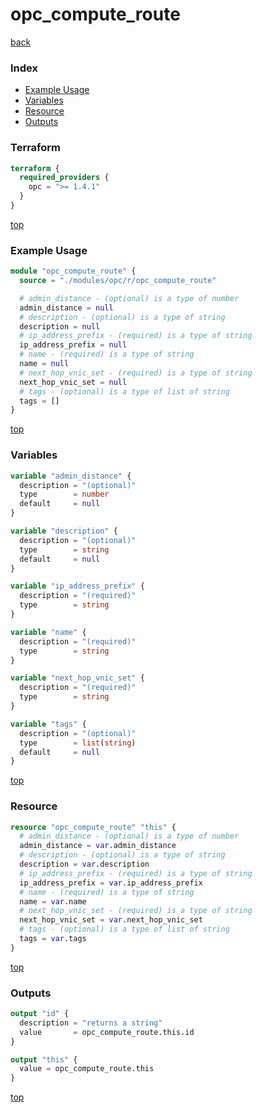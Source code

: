 # opc_compute_route

[back](../opc.md)

### Index

- [Example Usage](#example-usage)
- [Variables](#variables)
- [Resource](#resource)
- [Outputs](#outputs)

### Terraform

```terraform
terraform {
  required_providers {
    opc = ">= 1.4.1"
  }
}
```

[top](#index)

### Example Usage

```terraform
module "opc_compute_route" {
  source = "./modules/opc/r/opc_compute_route"

  # admin_distance - (optional) is a type of number
  admin_distance = null
  # description - (optional) is a type of string
  description = null
  # ip_address_prefix - (required) is a type of string
  ip_address_prefix = null
  # name - (required) is a type of string
  name = null
  # next_hop_vnic_set - (required) is a type of string
  next_hop_vnic_set = null
  # tags - (optional) is a type of list of string
  tags = []
}
```

[top](#index)

### Variables

```terraform
variable "admin_distance" {
  description = "(optional)"
  type        = number
  default     = null
}

variable "description" {
  description = "(optional)"
  type        = string
  default     = null
}

variable "ip_address_prefix" {
  description = "(required)"
  type        = string
}

variable "name" {
  description = "(required)"
  type        = string
}

variable "next_hop_vnic_set" {
  description = "(required)"
  type        = string
}

variable "tags" {
  description = "(optional)"
  type        = list(string)
  default     = null
}
```

[top](#index)

### Resource

```terraform
resource "opc_compute_route" "this" {
  # admin_distance - (optional) is a type of number
  admin_distance = var.admin_distance
  # description - (optional) is a type of string
  description = var.description
  # ip_address_prefix - (required) is a type of string
  ip_address_prefix = var.ip_address_prefix
  # name - (required) is a type of string
  name = var.name
  # next_hop_vnic_set - (required) is a type of string
  next_hop_vnic_set = var.next_hop_vnic_set
  # tags - (optional) is a type of list of string
  tags = var.tags
}
```

[top](#index)

### Outputs

```terraform
output "id" {
  description = "returns a string"
  value       = opc_compute_route.this.id
}

output "this" {
  value = opc_compute_route.this
}
```

[top](#index)